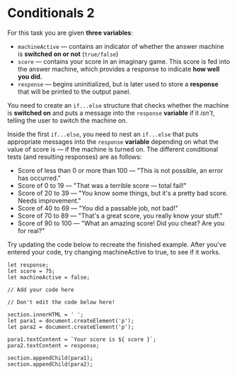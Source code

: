 # Conditionals 2

For this task you are given **three variables**:

- `machineActive` — contains an indicator of whether the answer machine is <strong>switched on or not</strong> (`true/false`)
- `score` — contains your score in an imaginary game. This score is fed into the answer machine, which provides a response to indicate <strong>how well you did.</strong>
- `response` — begins uninitialized, but is later used to store a <strong>response</strong> that will be printed to the output panel.

You need to create an `if...else` structure that checks whether the machine is <strong>switched on</strong> and puts a message into the `response` <strong>variable</strong> if it <em>isn't</em>, telling the user to switch the machine on.

Inside the first `if...else`, you need to nest an `if...else` that puts appropriate messages into the `response` <strong>variable</strong> depending on what the value of score is — if the machine is turned on. The different conditional tests (and resulting responses) are as follows:

- Score of less than 0 or more than 100 — "This is not possible, an error has occurred."
- Score of 0 to 19 — "That was a terrible score — total fail!"
- Score of 20 to 39 — "You know some things, but it\'s a pretty bad score. Needs improvement."
- Score of 40 to 69 — "You did a passable job, not bad!"
- Score of 70 to 89 — "That\'s a great score, you really know your stuff."
- Score of 90 to 100 — "What an amazing score! Did you cheat? Are you for real?"

Try updating the code below to recreate the finished example. After you've entered your code, try changing machineActive to true, to see if it works.

    let response;
    let score = 75;
    let machineActive = false;

    // Add your code here

    // Don't edit the code below here!

    section.innerHTML = ' ';
    let para1 = document.createElement('p');
    let para2 = document.createElement('p');

    para1.textContent = `Your score is ${ score }`;
    para2.textContent = response;

    section.appendChild(para1);
    section.appendChild(para2);